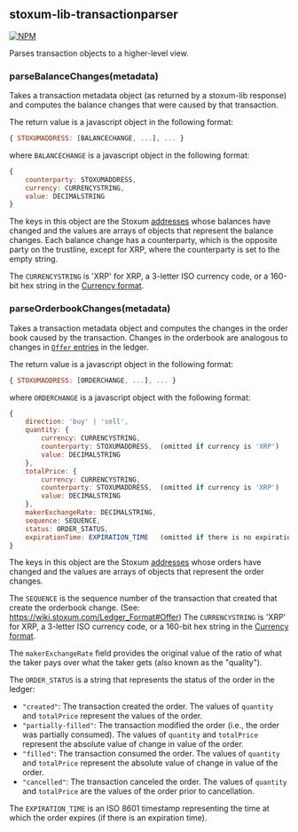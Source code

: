 
stoxum-lib-transactionparser
----------------------------

[![NPM](https://nodei.co/npm/stoxum-lib-transactionparser.png)](https://www.npmjs.org/package/stoxum-lib-transactionparser)

Parses transaction objects to a higher-level view.

### parseBalanceChanges(metadata)

Takes a transaction metadata object (as returned by a stoxum-lib response) and computes the balance changes that were caused by that transaction.

The return value is a javascript object in the following format:

```javascript
{ STOXUMADDRESS: [BALANCECHANGE, ...], ... }
```

where `BALANCECHANGE` is a javascript object in the following format:

```javascript
{
    counterparty: STOXUMADDRESS,
    currency: CURRENCYSTRING,
    value: DECIMALSTRING
}
```

The keys in this object are the Stoxum [addresses](https://wiki.stoxum.com/Accounts) whose balances have changed and the values are arrays of objects that represent the balance changes. Each balance change has a counterparty, which is the opposite party on the trustline, except for XRP, where the counterparty is set to the empty string.

The `CURRENCYSTRING` is 'XRP' for XRP, a 3-letter ISO currency code, or a 160-bit hex string in the [Currency format](https://wiki.stoxum.com/Currency_format).


### parseOrderbookChanges(metadata)

Takes a transaction metadata object and computes the changes in the order book caused by the transaction. Changes in the orderbook are analogous to changes in [`Offer` entries](https://wiki.stoxum.com/Ledger_Format#Offer) in the ledger.


The return value is a javascript object in the following format:

```javascript
{ STOXUMADDRESS: [ORDERCHANGE, ...], ... }
```

where `ORDERCHANGE` is a javascript object with the following format:

```javascript
{
    direction: 'buy' | 'sell',
    quantity: {
        currency: CURRENCYSTRING,
        counterparty: STOXUMADDRESS,  (omitted if currency is 'XRP')
        value: DECIMALSTRING
    },
    totalPrice: {
        currency: CURRENCYSTRING,
        counterparty: STOXUMADDRESS,  (omitted if currency is 'XRP')
        value: DECIMALSTRING
    },
    makerExchangeRate: DECIMALSTRING,
    sequence: SEQUENCE,
    status: ORDER_STATUS,
    expirationTime: EXPIRATION_TIME   (omitted if there is no expiration time)
}
```


The keys in this object are the Stoxum [addresses](https://wiki.stoxum.com/Accounts) whose orders have changed and the values are arrays of objects that represent the order changes.

The `SEQUENCE` is the sequence number of the transaction that created that create the orderbook change. (See: https://wiki.stoxum.com/Ledger_Format#Offer)
The `CURRENCYSTRING` is 'XRP' for XRP, a 3-letter ISO currency code, or a 160-bit hex string in the [Currency format](https://wiki.stoxum.com/Currency_format).

The `makerExchangeRate` field provides the original value of the ratio of what the taker pays over what the taker gets (also known as the "quality").

The `ORDER_STATUS` is a string that represents the status of the order in the ledger:

*   `"created"`: The transaction created the order. The values of `quantity` and `totalPrice` represent the values of the order.
*   `"partially-filled"`: The transaction modified the order (i.e., the order was partially consumed). The values of `quantity` and `totalPrice` represent the absolute value of change in value of the order.
*   `"filled"`: The transaction consumed the order. The values of `quantity` and `totalPrice` represent the absolute value of change in value of the order.
*   `"cancelled"`: The transaction canceled the order. The values of `quantity` and `totalPrice` are the values of the order prior to cancellation.

The `EXPIRATION_TIME` is an ISO 8601 timestamp representing the time at which the order expires (if there is an expiration time).
